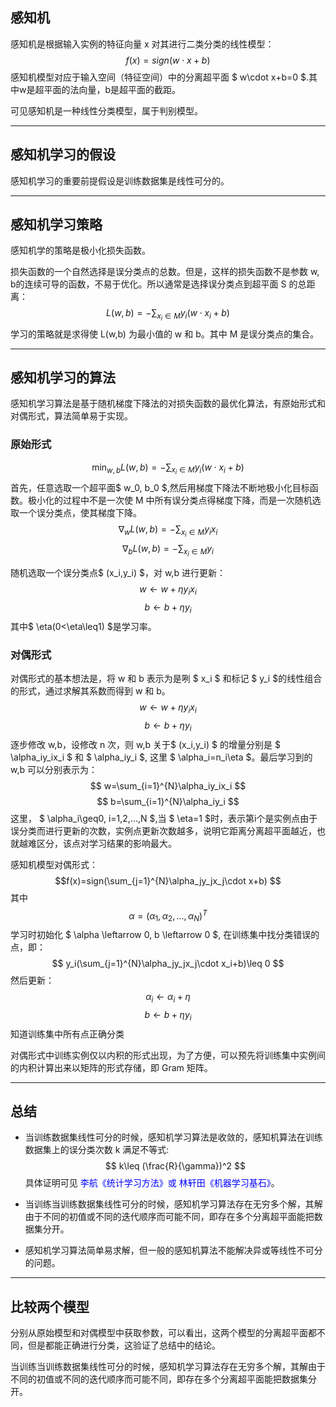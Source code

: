 
## 感知机
感知机是根据输入实例的特征向量 x 对其进行二类分类的线性模型：
$$ f(x)=sign(w\cdot x+b) $$
感知机模型对应于输入空间（特征空间）中的分离超平面 $ w\cdot x+b=0 $.其中w是超平面的法向量，b是超平面的截距。

可见感知机是一种线性分类模型，属于判别模型。
***
## 感知机学习的假设
感知机学习的重要前提假设是训练数据集是线性可分的。
***
## 感知机学习策略
感知机学的策略是极小化损失函数。

损失函数的一个自然选择是误分类点的总数。但是，这样的损失函数不是参数 w, b的连续可导的函数，不易于优化。所以通常是选择误分类点到超平面 S 的总距离：
$$ L(w,b)=-\sum_{x_i\in M}y_i(w\cdot x_i+b) $$
学习的策略就是求得使 L(w,b) 为最小值的 w 和 b。其中 M 是误分类点的集合。
***
## 感知机学习的算法
感知机学习算法是基于随机梯度下降法的对损失函数的最优化算法，有原始形式和对偶形式，算法简单易于实现。
### 原始形式
$$ \min_{w,b}L(w,b)=-\sum_{x_i\in M}y_i(w\cdot x_i+b) $$
首先，任意选取一个超平面$ w_0, b_0 $,然后用梯度下降法不断地极小化目标函数。极小化的过程中不是一次使 M 中所有误分类点得梯度下降，而是一次随机选取一个误分类点，使其梯度下降。
$$ \nabla_wL(w,b)=-\sum_{x_i\in M}y_ix_i $$
$$ \nabla_bL(w,b)=-\sum_{x_i\in M}y_i $$

随机选取一个误分类点$ (x_i,y_i) $，对 w,b 进行更新：
$$ w\leftarrow w+\eta y_ix_i $$
$$ b\leftarrow b+\eta y_i $$
其中$ \eta(0<\eta\leq1) $是学习率。

### 对偶形式
对偶形式的基本想法是，将 w 和 b 表示为是咧 $ x_i $ 和标记 $ y_i $的线性组合的形式，通过求解其系数而得到 w 和 b。
$$ w\leftarrow w+\eta y_ix_i $$
$$ b\leftarrow b+\eta y_i $$
逐步修改 w,b，设修改 n 次，则 w,b 关于$ (x_i,y_i) $ 的增量分别是 $ \alpha_iy_ix_i $ 和 $ \alpha_iy_i $, 这里 $ \alpha_i=n_i\eta $。最后学习到的 w,b 可以分别表示为：
$$ w=\sum_{i=1}^{N}\alpha_iy_ix_i $$
$$ b=\sum_{i=1}^{N}\alpha_iy_i $$
这里， $ \alpha_i\geq0, i=1,2,...,N $,当 $ \eta=1 $时，表示第i个是实例点由于误分类而进行更新的次数，实例点更新次数越多，说明它距离分离超平面越近，也就越难区分，该点对学习结果的影响最大。

感知机模型对偶形式： $$f(x)=sign(\sum_{j=1}^{N}\alpha_jy_jx_j\cdot x+b) $$ 其中$$\alpha=(\alpha_1,\alpha_2,...,\alpha_N)^T$$
学习时初始化 $ \alpha \leftarrow 0, b \leftarrow 0 $, 在训练集中找分类错误的点，即：
 $$ y_i(\sum_{j=1}^{N}\alpha_jy_jx_j\cdot x_i+b)\leq 0 $$
 然后更新：
 $$ \alpha_i \leftarrow \alpha_i+\eta$$
$$ b\leftarrow b+\eta y_i $$
知道训练集中所有点正确分类

对偶形式中训练实例仅以内积的形式出现，为了方便，可以预先将训练集中实例间的内积计算出来以矩阵的形式存储，即 Gram 矩阵。
***
## 总结

* 当训练数据集线性可分的时候，感知机学习算法是收敛的，感知机算法在训练数据集上的误分类次数 k 满足不等式:
$$ k\leq (\frac{R}{\gamma})^2  $$
具体证明可见 <font color=blue>李航《统计学习方法》或 林轩田《机器学习基石》</font>。

* 当训练当训练数据集线性可分的时候，感知机学习算法存在无穷多个解，其解由于不同的初值或不同的迭代顺序而可能不同，即存在多个分离超平面能把数据集分开。

* 感知机学习算法简单易求解，但一般的感知机算法不能解决异或等线性不可分的问题。


***
## 比较两个模型
分别从原始模型和对偶模型中获取参数，可以看出，这两个模型的分离超平面都不同，但是都能正确进行分类，这验证了总结中的结论。

当训练当训练数据集线性可分的时候，感知机学习算法存在无穷多个解，其解由于不同的初值或不同的迭代顺序而可能不同，即存在多个分离超平面能把数据集分开。
